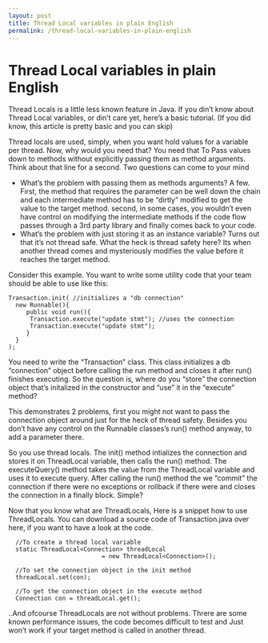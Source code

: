 ```yaml
---
layout: post
title: Thread Local variables in plain English
permalink: /thread-local-variables-in-plain-english
---
```


Thread Local variables in plain English
=======================================

Thread Locals is a little less known feature in Java. If you din’t know
about Thread Local variables, or din’t care yet, here’s a basic
tutorial. (If you did know, this article is pretty basic and you can
skip)

Thread locals are used, simply, when you want hold values for a variable
per thread. Now, why would you need that? You need that To Pass values
down to methods without explicitly passing them as method arguments.
Think about that line for a second. Two questions can come to your mind

-   What’s the problem with passing them as methods arguments? A few.
    First, the method that requires the parameter can be well down the
    chain and each intermediate method has to be “dirtly” modified to
    get the value to the target method. second, in some cases, you
    wouldn’t even have control on modifying the intermediate methods if
    the code flow passes through a 3rd party library and finally comes
    back to your code.
-   What’s the problem with just storing it as an instance variable?
    Turns out that it’s not thread safe. What the heck is thread safety
    here? Its when another thread comes and mysteriously modifies the
    value before it reaches the target method.

Consider this example. You want to write some utility code that your
team should be able to use like this:

    Transaction.init( //initializes a "db connection"
      new Runnable(){
         public void run(){
          Transaction.execute("update stmt"); //uses the connection
          Transaction.execute("update stmt");
         }
      }
    );

You need to write the “Transaction” class. This class initializes a db
“connection” object before calling the run method and closes it after
run() finishes executing. So the question is, where do you “store” the
connection object that’s initalized in the constructor and “use” it in
the “execute” method?

This demonstrates 2 problems, first you might not want to pass the
connection object around just for the heck of thread safety. Besides you
don’t have any control on the Runnable classes’s run() method anyway, to
add a parameter there.

So you use thread locals. The init() method intializes the connection
and stores it on ThreadLocal variable, then calls the run() method. The
executeQuery() method takes the value from the ThreadLocal variable and
uses it to execute query. After calling the run() method the we “commit”
the connection if there were no exceptions or rollback if there were and
closes the connection in a finally block. Simple?

Now that you know what are ThreadLocals, Here is a snippet how to use
ThreadLocals. You can download a source code of Transaction.java over
here, if you want to have a look at the code.

      //To create a thread local variable
      static ThreadLocal<Connection> threadLocal
                              = new ThreadLocal<Connection>(); 

      //To set the connection object in the init method
      threadLocal.set(con);

      //To get the connection object in the execute method
      Connection con = threadLocal.get();

..And ofcourse ThreadLocals are not without problems. Threre are some
known performance issues, the code becomes difficult to test and Just
won’t work if your target method is called in another thread.
